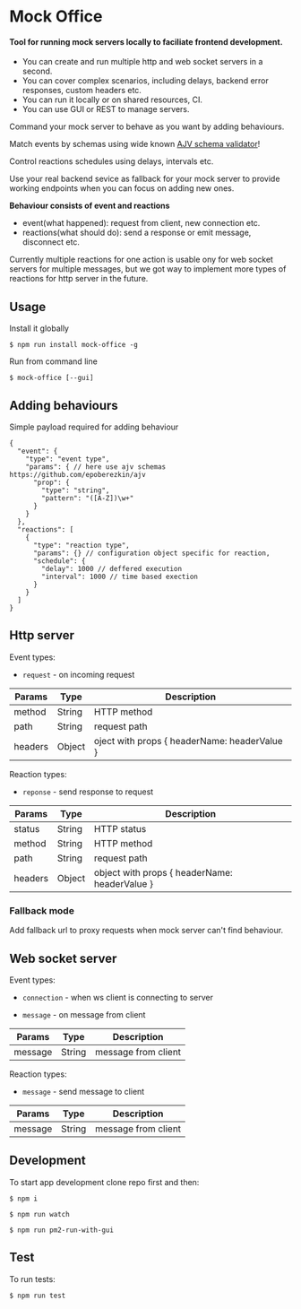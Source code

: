 # Mock Office

#### Tool for running mock servers locally to faciliate frontend development.

* You can create and run multiple http and web socket servers in a second.
* You can cover complex scenarios, including delays, backend error responses, custom headers etc.
* You can run it locally or on shared resources, CI.
* You can use GUI or REST to manage servers.

Command your mock server to behave as you want by adding behaviours.

Match events by schemas using wide known [AJV schema validator](https://github.com/epoberezkin/ajv)!

Control reactions schedules using delays, intervals etc.

Use your real backend sevice as fallback for your mock server to provide working endpoints when you can focus on adding new ones.

**Behaviour consists of event and reactions**

* event(what happened): request from client, new connection etc.
* reactions(what should do): send a response or emit message, disconnect etc.

Currently multiple reactions for one action is usable ony for web socket servers for multiple messages, but we got way to implement more types of reactions for http server in the future.

## Usage

Install it globally

`$ npm run install mock-office -g`

Run from command line

`$ mock-office [--gui]`

## Adding behaviours

Simple payload required for adding behaviour

```
{
  "event": {
    "type": "event type",
    "params": { // here use ajv schemas https://github.com/epoberezkin/ajv
      "prop": {
        "type": "string",
        "pattern": "([A-Z])\w+"
      }
    }
  },
  "reactions": [
    {
      "type": "reaction type",
      "params": {} // configuration object specific for reaction,
      "schedule": {
        "delay": 1000 // deffered execution
        "interval": 1000 // time based exection
      }
    }
  ]
}
```

## Http server

Event types:

* `request` - on incoming request

| Params  | Type   | Description                                            |
|---------|--------|--------------------------------------------------------|
| method  | String | HTTP method                                            |
| path    | String | request path                                           |
| headers | Object | oject with props { headerName: headerValue }           |


Reaction types:

* `reponse` - send response to request

| Params  | Type   | Description                                            |
|---------|--------|--------------------------------------------------------|
| status  | String | HTTP status                                            |
| method  | String | HTTP method                                            |
| path    | String | request path                                           |
| headers | Object | object with props { headerName: headerValue }          |

### Fallback mode

Add fallback url to proxy requests when mock server can't find behaviour.

## Web socket server

Event types:

* `connection` - when ws client is connecting to server


* `message` - on message from client

| Params  | Type   | Description         |
|---------|--------|---------------------|
| message | String | message from client |

Reaction types:

* `message` - send message to client

| Params  | Type   | Description         |
|---------|--------|---------------------|
| message | String | message from client |

## Development
To start app development clone repo first and then:

`$ npm i`

`$ npm run watch`

`$ npm run pm2-run-with-gui`

## Test
To run tests:

`$ npm run test`
